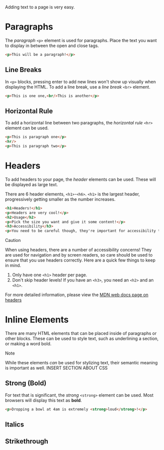 Adding text to a page is very easy. 

# Paragraphs

The *paragraph* `<p>` element is used for paragraphs. Place the text you want to display in between the open and close tags.

```html
<p>This will be a paragraph!</p>
```

## Line Breaks

In `<p>` blocks, pressing enter to add new lines won't show up visually when displaying the HTML. To add a line break, use a *line break* `<br>` element.

```html
<p>This is one one,<br/>This is another</p>
```

## Horizontal Rule

To add a horizontal line between two paragraphs, the *horizontal rule* `<hr>` element can be used. 

```html
<p>This is paragraph one</p>
<hr/>
<p>This is paragraph two</p>
```

# Headers

To add headers to your page, the *header* elements can be used. These will be displayed as large text.

There are 6 header elements, `<h1>`-`<h6>`. `<h1>` is the largest header, progressively getting smaller as the number increases. 

```html
<h1>Headers!</h1>
<p>Headers are very cool!</p>
<h2>Usage</h2>
<p>Pick the size you want and give it some content!</p>
<h3>Accessibility</h3>
<p>You need to be careful though, they're important for accessibility too!</p>
```

> [!CAUTION]
> When using headers, there are a number of accessibility concerns! They are used for navigation and by screen readers, so care should be used to ensure that you use headers correctly. Here are a quick few things to keep in mind.
> 1. Only have one `<h1>` header per page.
> 2. Don't skip header levels! If you have an `<h3>`, you need an `<h2>` and an `<h1>`.
>
> For more detailed information, please view the [MDN web docs page on headers](https://developer.mozilla.org/en-US/docs/Web/HTML/Element/Heading_Elements)

# Inline Elements

There are many HTML elements that can be placed inside of paragraphs or other blocks. These can be used to style text, such as underlining a section, or making a word bold.  

> [!NOTE]
> While these elements *can* be used for stylizing text, their semantic meaning is important as well. INSERT SECTION ABOUT CSS 

## Strong (Bold)

For text that is significant, the *strong* `<strong>` element can be used. Most browsers will display this text as <strong>bold</strong>.

```html
<p>Dropping a bowl at 4am is extremely <strong>loud</strong>!</p>
```

## Italics

## Strikethrough
